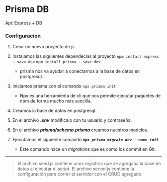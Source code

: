 # Prisma DB
Api: Express + DB

### Configuración
1. Crear un nuevo proyecto de js

2. Instalamos las siguientes dependecias al proyecto
    ```npm install express --save-dev```
    ```npm install prisma --save-dev```
    - prisma nos va ayudar a conectarnos a la base de datos en postgresql.

3. Iniciamos prisma con el comando ```npx prisma init```
    - Npx es una herramienta de cli que nos permite ejecutar paquetes de npm de forma mucho más sencilla.
4. Creamos la base de datos en postgresql. 
5. En el archivo ***.env*** modificalo con tu usuario y contraseña.
6. En el archivo ***prisma/schema.prisma*** creamos nuestros modelos.
7. Ejecutamos el siguiente comando ***```npx prisma migrate dev --name init```*** 
    - Este comando hace un _migrations_ que es como los commit en Git.


______________________________________________________________________________________________________________________

>El archivo seed.js contiene unos registros que se agregana la base de datos al ejecutar el script.
>El archivo server.js contiene la configuración para correr el servidor con el CRUD agregado.



